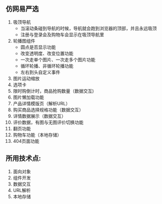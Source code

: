 ﻿## **仿网易严选** ##
 1. 吸顶导航
    * 当滚动条碰到导航的时候，导航就会跑到浏览器的顶部，并且永远吸顶
    * 注册与登录会及购物车会显示在吸顶导航里
 2. 轮播图组件
    * 圆点是否显示功能
	* 改变透明度、改变位置功能
	* 一次走单个图片、一次走多个图片功能
	* 循环轮播、非循环轮播功能
	* 左右到头自定义事件
 3. 图片运动缩放 
 4. 选项卡
 5. 限时购倒计时，商品抢购数量（数据交互)
 6. 图片懒加载功能
 7. 产品详情模版页（解析URL）
 8. 购买商品选择规格功能（数据交互）
 9. 详情数据展示（数据交互）
 10. 评价数据，有图与无图评价切换功能
 11. 翻页功能
 12. 购物车功能（本地存储）
 13. 404页面功能

## 所用技术点: ##
   1. 面向对象
   2. 组件开发
   3. 数据交互
   4. URL解析
   5. 本地存储

  
 

 
